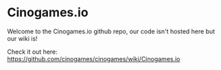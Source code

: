 # Cinogames.io

Welcome to the Cinogames.io github repo, our code isn't hosted here but our wiki is!

Check it out here: https://github.com/cinogames/cinogames/wiki/Cinogames.io
